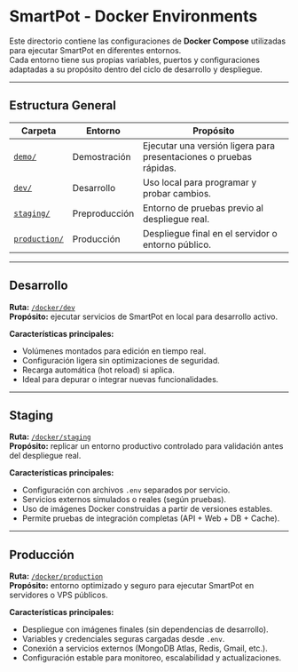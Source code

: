 # SmartPot - Docker Environments

Este directorio contiene las configuraciones de **Docker Compose** utilizadas para ejecutar SmartPot en diferentes entornos.  
Cada entorno tiene sus propias variables, puertos y configuraciones adaptadas a su propósito dentro del ciclo de desarrollo y despliegue.

---

## Estructura General

| Carpeta | Entorno | Propósito |
|----------|----------|------------|
| [`demo/`](demo/README.md) | Demostración | Ejecutar una versión ligera para presentaciones o pruebas rápidas. |
| [`dev/`](dev/README.md) | Desarrollo | Uso local para programar y probar cambios. |
| [`staging/`](staging/README.md) | Preproducción | Entorno de pruebas previo al despliegue real. |
| [`production/`](production/README.md) | Producción | Despliegue final en el servidor o entorno público. |

---

## Desarrollo

**Ruta:** [`/docker/dev`](dev/README.md)  
**Propósito:** ejecutar servicios de SmartPot en local para desarrollo activo.

**Características principales:**
- Volúmenes montados para edición en tiempo real.
- Configuración ligera sin optimizaciones de seguridad.
- Recarga automática (hot reload) si aplica.
- Ideal para depurar o integrar nuevas funcionalidades.

---

## Staging

**Ruta:** [`/docker/staging`](staging/README.md)  
**Propósito:** replicar un entorno productivo controlado para validación antes del despliegue real.

**Características principales:**
- Configuración con archivos `.env` separados por servicio.
- Servicios externos simulados o reales (según pruebas).
- Uso de imágenes Docker construidas a partir de versiones estables.
- Permite pruebas de integración completas (API + Web + DB + Cache).

---

## Producción

**Ruta:** [`/docker/production`](production/README.md)  
**Propósito:** entorno optimizado y seguro para ejecutar SmartPot en servidores o VPS públicos.

**Características principales:**
- Despliegue con imágenes finales (sin dependencias de desarrollo).
- Variables y credenciales seguras cargadas desde `.env`.
- Conexión a servicios externos (MongoDB Atlas, Redis, Gmail, etc.).
- Configuración estable para monitoreo, escalabilidad y actualizaciones.